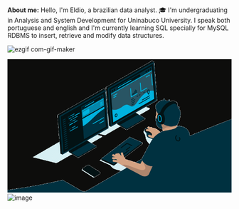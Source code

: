 **About me:**
Hello, I'm Eldio, a brazilian data analyst.
🎓 I'm undergraduating in Analysis and System Development for Uninabuco University.
I speak both portuguese and english and I'm currently learning SQL specially for MySQL RDBMS to insert, retrieve and modify data structures. 

![ezgif com-gif-maker](https://github.com/EldioJorgeSantos/EldioJorgeSantos/assets/125239505/a894829b-d28a-4a38-9720-9f7092f5eee7)

<img src="https://raw.githubusercontent.com/Potential17/Potential17/master/user%20(2).gif" alt="GitHub - Potential17/Potential17: Special Repository"/>![image](https://github.com/EldioJorgeSantos/EldioJorgeSantos/assets/125239505/0ec3ef4e-cebc-4db7-a1df-a35964b7740f)

